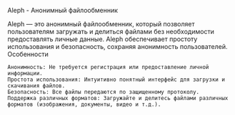 Aleph - Анонимный файлообменник

Aleph — это анонимный файлообменник, который позволяет пользователям загружать и делиться файлами без необходимости предоставлять личные данные. Aleph обеспечивает простоту использования и безопасность, сохраняя анонимность пользователей.
Особенности

    Анонимность: Не требуется регистрация или предоставление личной информации.
    Простота использования: Интуитивно понятный интерфейс для загрузки и скачивания файлов.
    Безопасность: Все файлы передаются по защищенному протоколу.
    Поддержка различных форматов: Загружайте и делитесь файлами различных форматов (изображения, документы, видео и т.д.).
